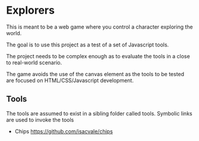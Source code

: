 # Explorers

This is meant to be a web game where you control a character exploring the
world.

The goal is to use this project as a test of a set of Javascript tools.

The project needs to be complex enough as to evaluate the tools in a close to
real-world scenario. 

The game avoids the use of the canvas element as the tools to be tested are
focused on HTML/CSS/Javascript development.

## Tools 

The tools are assumed to exist in a sibling folder called tools.
Symbolic links are used to invoke the tools

- Chips https://github.com/isacvale/chips
